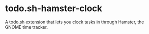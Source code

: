 # todo.sh-hamster-clock
A todo.sh extension that lets you clock tasks in through Hamster, the GNOME time tracker.

